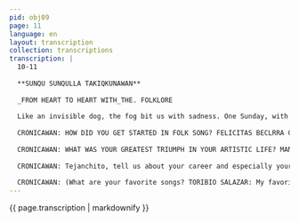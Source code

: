 ```yaml
---
pid: obj09
page: 11
language: en
layout: transcription
collection: transcriptions
transcription: |
  10-11
  
  **SUNQU SUNQULLA TAKIQKUNAWAN**
  
  _FROM HEART TO HEART WITH_THE. FOLKLORE
  
  Like an invisible dog, the fog bit us with sadness. One Sunday, with the memory of Cusco in our hearts, it hurt more than all the plazas in the strange and vast city of Lima. But even so, we had to fulfill the day's mission: Go to the Coliseum. Listen, speak, and break down, to the same footwork and alongside the same ayñu. The afternoon, like an ocean liner, slowly bid farewell to the plazas. When we arrived near the National Coliseum, a loud aylas pulverized the roar of the cars. Provincials with semi-happy faces milled around the Colisco ticket booths on Bolivar Avenue. Inside, the spectacle was even more jovial; people laughed and applauded. It seemed as if the ayñu moved them through and through, shaking their marrow and bones. A dark memory of my homeland came riding in a Tejanchito Huanca ayñu, like a sapling filled with trills. I joined the crowd's jubilation, forgetting about the commission. The afternoon faded away in a trail of applause. In the dressing rooms, voices and people clashed. Iclicitas Becerra Carpio's laughter sowed dew in my soul. Her attire indicated that she would soon be on stage. I signaled my companion Montoro to print the first plates, and I fired off the first question:
  
  CRONICAWAN: HOW DID YOU GET STARTED IN FOLK SONG? FELICITAS BECLRRA CARPIO: Well, I've been cultivating Huancayo folk music since I was 12, actually since school, here in Lima. But since 1970 I entered the coliseums, starting at the Puente del Ejército Coliseum, later signing a contract with businessman César Gallegos, and continuing to this coliseum to this day. My artist name is "Mantarina del Centro". CRONICAWAN: WHERE DO YOU COME FROM? MANTARINA DEL CENTRO: I am from Lima, originally from Santiago de Surco, but I have always had a predilection for Huancayo music.
  
  CRONICAWAN: WHAT WAS YOUR GREATEST TRIUMPH IN YOUR ARTISTIC LIFE? MANTARINA DEL CENTRO: In addition to the applause from my audiences at the coliseums where I performed, I was very happy when I was promoted to the SONO RADIO record label, where I recorded two 45 RPM records. CRONICAWAN: HAVE YOU HAD ANY DISAPPOINTMENTS IN YOUR ARTISTIC LIFE? MANTARINA DEL CENTRO: Well, none to date. CRONICAWAN: WHICH NATIONAL ARTIST DO YOU ADMIRE? MANTARINA DEL CENTRO: Logically, the late artist Picaflor de los Andes. CRONICAWAN: WHAT ARE YOUR FAVORITE SONGS? MANTARINA DEL CENTRO: The mulizas "I will always remember you" and "Your contempt" Later in the same Coliseum we interviewed the director of the Estrella Andina Company of Huancayo, Teofila Fernández de Espinoza, known in the artistic environment as "Flor de Colca" we also asked: CRONICAWAN: HOW DID YOU GET STARTED IN ART? FLOR DE COLCA: I started at the Santa Rosa de Ocopa Company, about fifteen years ago. CRONICAWAN: WHERE DO YOU COME FROM? FLOR DE COLCA: I am from the town of Puquio, but I identify with Huancayo folklore, currently working for a long time in the company of César Gallegos. CRONICAWAN: WHAT WAS YOUR BEST TRIUMPH IN YOUR ARTISTIC LIFE? FLOR DE COLCA: Triumph, no triumph, but satisfactions in our tours. CRONICAWAN: WHICH NATIONAL ARTIST DO YOU ADMIRE? YOU? FLOR DE COLCA: To the Hummingbird of the Andes. CRONICAWAN: WHAT ARE YOUR FAVORITE SONGS? FLOR DE COLCA: What I like most about my repertoire is the huaylas "Vikicina ambla" It was our pleasure to interview a child folk artist, his name is Edvin Acón Rojas, baptized with the artistic name of "Tejanchito Huanca godson of Hummingbird of the Andes.
  
  CRONICAWAN: Tejanchito, tell us about your career and especially your foray into the artistic life here at the coliseum. TEJANCHITO HUANCA. - I was born in Huancayo and have been singing the huaylas since I was three years old, winning an award here in Lima at the House of Culture, where I appeared on a folkloric program, which was very popular with the audience. Later, I appeared on El Mundo de los Niños (Children's World) on a local television station, and then moved on to the coliseums, especially this one, the Coliseo Nacional. I currently study here in Lima, in the district of San Isidro, thanks to a scholarship from the municipality. I'm currently in second grade. However, I live with my parents in Villa El Salvador. That's all I can tell you. This is how Edin, a seven-year-old boy who has already participated in folkloric life, spoke to us. Likewise, with the same objective that prompted us to visit the Coliseo Nacional, we interviewed the members of the Centro Musical Vulkano Cerreño, whose director is Don Toribio Salazar Rivera. CRONICAWAN. - Don Toribio, how did you get started in this art? TORIBIO SALAZAR. - I have been cultivating Cerreño folklore since 1949, and it is more than that, it is the folklore of the mine workers. CRONICAWAN: Where do you come from? TORIBIO SALAZAR: I am originally from the same city of Cerro de Pasco. CRONICAWAN: What was your greatest triumph in your artistic life? TORIBIO SALAZAR: Well, for me in particular it was the one you achieved in a National Folklore Contest, held at the Coliseo Cerrado back in 1959, and I also have 12 albums to my credit, all of them dedicated to the Cerreño land. CRONICAWAN: Have you had any disappointments in your artistic career? TORIBIO SALAZAR: Yes, indeed, it has been a great pain for me, with the loss of my son in 1971, also a member of our folkloric group and also the reason why I persist in singing to my people, to whom I owe myself. CRONICAWAN: Which national artist do you admire? TORIBO SALAZAR: Undoubtedly the Hummingbird of the Andes.
  
  CRONICAWAN: (What are your favorite songs? TORIBIO SALAZAR: My favorite song is the muliza "Aguas de pata gocha." Please add that the vocalists of my group are: Carmelo Valdez, known as Guardián Cerreño and Juan Ventura. The world of the coliseum is infinite, its nuances swirl, they are vortices of passion, nostalgia and memories swirl with its ancient aroma of freshly wet earth, with its invitation to life. The ayñus of the diverse regions of deep Peru, jadcan, become light on the stage. They tint the gases of the fog with remembrances, they leave memories that are always musty, always transitive of the distant, they are formless analgesics for the anguish of memory. When we leave the coliseum, something like an unforgiving question resists emerging from the throat. The spotlights make the fog more indecisive, we think about what all of them have answered us: "The National Institute of Culture, must also promote folk music, must encourage vernacular artists." We think of the poverty of the people who, Sunday after Sunday, yearn, suffer, cry out and demand from the staves of their ayñus, from their sadness as neglected provincials, from that infinite slowness of distance that looms behind every provincial heart.
---
```


{{ page.transcription | markdownify }}
